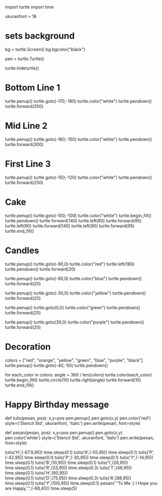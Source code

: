 import turtle
import time


ukuranfont = 18

# sets background
bg = turtle.Screen()
bg.bgcolor("black")

pen = turtle.Turtle()

turtle.hideturtle()
# Bottom Line 1
turtle.penup()
turtle.goto(-170,-180)
turtle.color("white")
turtle.pendown()
turtle.forward(350)

# Mid Line 2
turtle.penup()
turtle.goto(-160,-150)
turtle.color("white")
turtle.pendown()
turtle.forward(300)

# First Line 3
turtle.penup()
turtle.goto(-150,-120)
turtle.color("white")
turtle.pendown()
turtle.forward(250)

# Cake
turtle.penup()
turtle.goto(-100,-100)
turtle.color("white")
turtle.begin_fill()
turtle.pendown()
turtle.forward(140)
turtle.left(90)
turtle.forward(95)
turtle.left(90)
turtle.forward(140)
turtle.left(90)
turtle.forward(95)
turtle.end_fill()

# Candles
turtle.penup()
turtle.goto(-90,0)
turtle.color("red")
turtle.left(180)
turtle.pendown()
turtle.forward(20)

turtle.penup()
turtle.goto(-60,0)
turtle.color("blue")
turtle.pendown()
turtle.forward(20)

turtle.penup()
turtle.goto(-30,0)
turtle.color("yellow")
turtle.pendown()
turtle.forward(20)

turtle.penup()
turtle.goto(0,0)
turtle.color("green")
turtle.pendown()
turtle.forward(20)

turtle.penup()
turtle.goto(30,0)
turtle.color("purple")
turtle.pendown()
turtle.forward(20)

# Decoration
colors = ["red", "orange", "yellow", "green", "blue", "purple", "black"]
turtle.penup()
turtle.goto(-40,-50)
turtle.pendown()

for each_color in colors:
    angle = 360 / len(colors)
    turtle.color(each_color)
    turtle.begin_fill()
    turtle.circle(10)
    turtle.right(angle)
    turtle.forward(10)
    turtle.end_fill()
    

# Happy Birthday message

def tulis(pesan, pos):
    x,y=pos
    pen.penup()
    pen.goto(x,y)
    pen.color('red')
    style=('Stencil Std', ukuranfont, 'italic')
    pen.write(pesan, font=style)
    
def pesan(pesan, pos):
    x,y=pos
    pen.penup()
    pen.goto(x,y)
    pen.color('white')
    style=('Stencil Std', ukuranfont, 'italic')
    pen.write(pesan, font=style)

tulis('H',(-67.9,95))
time.sleep(0.1)
tulis('A',(-55,95))
time.sleep(0.1)
tulis('P',(-42,95))
time.sleep(0.1)
tulis('P',(-30,95))
time.sleep(0.1)
tulis('Y',(-14,95))
time.sleep(0.1)
tulis('B',(10,95))
time.sleep(0.1)
tulis('I',(26,95))
time.sleep(0.1)
tulis('R',(33,95))
time.sleep(0.3)
tulis('T',(48,95))
time.sleep(0.1)
tulis('H',(60,95))        
time.sleep(0.1)
tulis('D',(75,95))
time.sleep(0.3)
tulis('A',(88,95))
time.sleep(0.1)
tulis('Y',(100,95))
time.sleep(0.1)
pesan('''To Me :)
I Hope you are Happy,''',(-68,40))
time.sleep(5)
